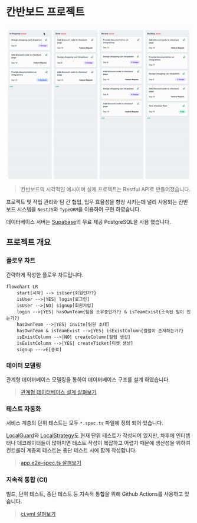 # 칸반보드 프로젝트

![kanban.gif](./docs/kanban.gif)

> 칸반보드의 시각적인 예시이며 실제 프로젝트는 Restful API로 만들어졌습니다.

프로젝트 및 작업 관리와 팀 간 협업, 업무 효율성을 향상 시키는데 널리 사용되는 칸반보드 시스템을 `NestJS`와 `TypeORM`을 이용하여 구현 하였습니다.

데이터베이스 서버는 [Supabase](https://supabase.com/)의 무료 제공 PostgreSQL을 사용 했습니다.

## 프로젝트 개요

### 플로우 차트

간략하게 작성한 플로우 차트입니다.

```mermaid
flowchart LR
    start[시작] --> isUser{회원인가?}
    isUser -->|YES| login[로그인]
    isUser -->|NO| signup[회원가입]
    login -->|YES| hasOwnTeam{팀을 소유중인가?} & isTeamExist{소속된 팀이 있는가?}
    hasOwnTeam -->|YES| invite[팀원 초대]
    hasOwnTeam & isTeamExist -->|YES| isExistColumn{컬럼이 존재하는가?}
    isExistColumn -->|NO| createColumn[컬럼 생성]
    isExistColumn -->|YES| createTicket[티켓 생성]
    signup --->E[종료]
```

### 데이터 모델링

관계형 데이터베이스 모델링을 통하여 데이터베이스 구조를 설계 하였습니다.

> [관계형 데이터베이스 설계 살펴보기](./docs/Design_RDB.md)

### 테스트 자동화

서비스 계층의 단위 테스트는 모두 `*.spec.ts` 파일에 정의 되어 있습니다.

[LocalGuard](./src/auth/guard/local-auth.guard.spec.ts)와 [LocalStrategy](./src/auth/strategy/local.strategy.spec.ts)도 현재 단위 테스트가 작성되어 있지만, 차후에 인터셉터나 데코레이터들이 많아지면 테스트 작성이 복잡하고 어렵기 때문에 생산성을 위하여 컨트롤러 계층의 테스트는 종단 테스트 시에 함께 작성합니다.

> [app.e2e-spec.ts 살펴보기](./test/app.e2e-spec.ts)

### 지속적 통합 (CI)

빌드, 단위 테스트, 종단 테스트 등 지속적 통합을 위해 Github Actions를 사용하고 있습니다.

> [ci.yml 살펴보기](./.github/workflows/ci.yml)
